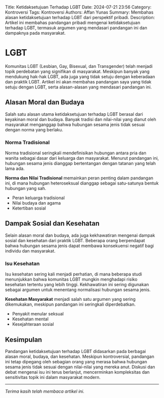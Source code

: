 Title: Ketidaksetujuan Terhadap LGBT
Date: 2024-07-21 23:56
Category: Kontroversi
Tags: Kontroversi
Authors: Affan Yunas
Summary: Membahas alasan ketidaksetujuan terhadap LGBT dari perspektif pribadi.
Description: Artikel ini membahas pandangan pribadi mengenai ketidaksetujuan terhadap LGBT, termasuk argumen yang mendasari pandangan ini dan dampaknya pada masyarakat.

# LGBT

Komunitas LGBT (Lesbian, Gay, Bisexual, dan Transgender) telah menjadi topik perdebatan yang signifikan di masyarakat. Meskipun banyak yang mendukung hak-hak LGBT, ada juga yang tidak setuju dengan keberadaan dan praktik LGBT. Artikel ini akan membahas pandangan saya yang tidak setuju dengan LGBT, serta alasan-alasan yang mendasari pandangan ini.

## Alasan Moral dan Budaya

Salah satu alasan utama ketidaksetujuan terhadap LGBT berasal dari keyakinan moral dan budaya. Banyak tradisi dan nilai-nilai yang dianut oleh masyarakat menganggap bahwa hubungan sesama jenis tidak sesuai dengan norma yang berlaku.

### Norma Tradisional

Norma tradisional seringkali mendefinisikan hubungan antara pria dan wanita sebagai dasar dari keluarga dan masyarakat. Menurut pandangan ini, hubungan sesama jenis dianggap bertentangan dengan tatanan yang telah lama ada.

**Norma dan Nilai Tradisional** memainkan peran penting dalam pandangan ini, di mana hubungan heteroseksual dianggap sebagai satu-satunya bentuk hubungan yang sah.

- Peran keluarga tradisional
- Nilai budaya dan agama
- Ketertiban sosial


## Dampak Sosial dan Kesehatan

Selain alasan moral dan budaya, ada juga kekhawatiran mengenai dampak sosial dan kesehatan dari praktik LGBT. Beberapa orang berpendapat bahwa hubungan sesama jenis dapat membawa konsekuensi negatif bagi individu dan masyarakat.

### Isu Kesehatan

Isu kesehatan sering kali menjadi perhatian, di mana beberapa studi menunjukkan bahwa komunitas LGBT mungkin menghadapi risiko kesehatan tertentu yang lebih tinggi. Kekhawatiran ini sering digunakan sebagai argumen untuk menentang normalisasi hubungan sesama jenis.

**Kesehatan Masyarakat** menjadi salah satu argumen yang sering dikemukakan, meskipun pandangan ini seringkali diperdebatkan.

- Penyakit menular seksual
- Kesehatan mental
- Kesejahteraan sosial

## Kesimpulan

Pandangan ketidaksetujuan terhadap LGBT didasarkan pada berbagai alasan moral, budaya, dan kesehatan. Meskipun kontroversial, pandangan ini tetap dipegang oleh sebagian orang yang merasa bahwa hubungan sesama jenis tidak sesuai dengan nilai-nilai yang mereka anut. Diskusi dan debat mengenai isu ini terus berlanjut, mencerminkan kompleksitas dan sensitivitas topik ini dalam masyarakat modern.

---

_Terima kasih telah membaca artikel ini._
